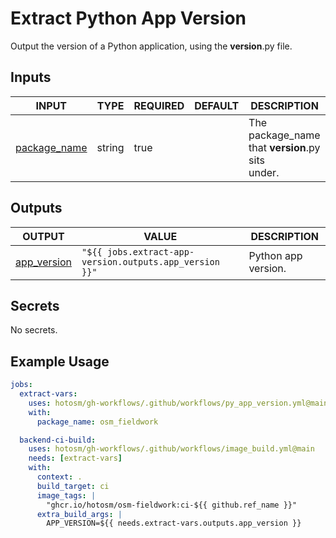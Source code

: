 # Extract Python App Version

Output the version of a Python application, using the **version**.py file.

## Inputs

<!-- AUTO-DOC-INPUT:START - Do not remove or modify this section -->

| INPUT                                                                | TYPE   | REQUIRED | DEFAULT | DESCRIPTION                                          |
| -------------------------------------------------------------------- | ------ | -------- | ------- | ---------------------------------------------------- |
| <a name="input_package_name"></a>[package_name](#input_package_name) | string | true     |         | The package_name that **version**.py sits <br>under. |

<!-- AUTO-DOC-INPUT:END -->

## Outputs

<!-- AUTO-DOC-OUTPUT:START - Do not remove or modify this section -->

| OUTPUT                                                              | VALUE                                                   | DESCRIPTION         |
| ------------------------------------------------------------------- | ------------------------------------------------------- | ------------------- |
| <a name="output_app_version"></a>[app_version](#output_app_version) | `"${{ jobs.extract-app-version.outputs.app_version }}"` | Python app version. |

<!-- AUTO-DOC-OUTPUT:END -->

## Secrets

<!-- AUTO-DOC-SECRETS:START - Do not remove or modify this section -->

No secrets.

<!-- AUTO-DOC-SECRETS:END -->

## Example Usage

```yaml
jobs:
  extract-vars:
    uses: hotosm/gh-workflows/.github/workflows/py_app_version.yml@main
    with:
      package_name: osm_fieldwork

  backend-ci-build:
    uses: hotosm/gh-workflows/.github/workflows/image_build.yml@main
    needs: [extract-vars]
    with:
      context: .
      build_target: ci
      image_tags: |
        "ghcr.io/hotosm/osm-fieldwork:ci-${{ github.ref_name }}"
      extra_build_args: |
        APP_VERSION=${{ needs.extract-vars.outputs.app_version }}
```
